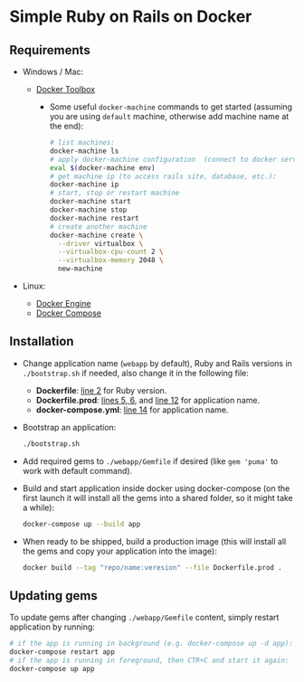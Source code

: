 # Simple Ruby on Rails on Docker

## Requirements

- Windows / Mac:

  - [Docker Toolbox]()

    - Some useful `docker-machine` commands to get started (assuming you are using `default` machine, otherwise add machine name at the end):

      ```sh
      # list machines:
      docker-machine ls
      # apply docker-machine configuration  (connect to docker server):
      eval $(docker-machine env)
      # get machine ip (to access rails site, database, etc.):
      docker-machine ip
      # start, stop or restart machine
      docker-machine start
      docker-machine stop
      docker-machine restart
      # create another machine
      docker-machine create \
        --driver virtualbox \
        --virtualbox-cpu-count 2 \
        --virtualbox-memory 2048 \
        new-machine
      ```

- Linux:

  - [Docker Engine]()
  - [Docker Compose]()

## Installation

- Change application name (`webapp` by default), Ruby and Rails versions in `./bootstrap.sh` if needed, also change it in the following file:

  - **Dockerfile**: [line 2](Dockerfile#L2) for Ruby version.
  - **Dockerfile.prod**: [lines 5, 6](Dockerfile.prod#L5-L6), and [line 12](Dockerfile.prod#L12) for application name.
  - **docker-compose.yml**: [line 14](docker-compose.yml#L14) for application name.

- Bootstrap an application:

  ```sh
  ./bootstrap.sh
  ```

- Add required gems to `./webapp/Gemfile` if desired (like `gem 'puma'` to work with default command).

- Build and start application inside docker using docker-compose (on the first launch it will install all the gems into a shared folder, so it might take a while):

  ```sh
  docker-compose up --build app
  ```

- When ready to be shipped, build a production image (this will install all the gems and copy your application into the image):

  ```sh
  docker build --tag "repo/name:veresion" --file Dockerfile.prod .
  ```

## Updating gems

To update gems after changing `./webapp/Gemfile` content, simply restart application by running:

```sh
# if the app is running in background (e.g. docker-compose up -d app):
docker-compose restart app
# if the app is running in foreground, then CTR+C and start it again:
docker-compose up app
```

